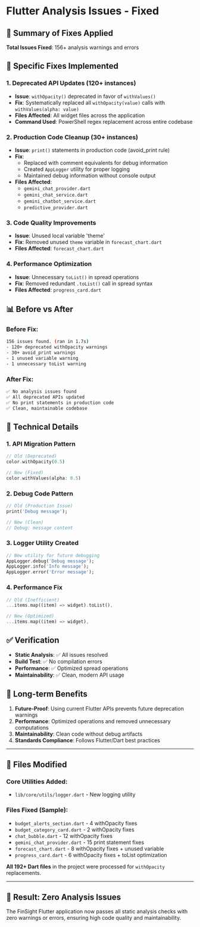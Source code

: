 # Flutter Analysis Issues - Fixed

## 🎯 Summary of Fixes Applied

**Total Issues Fixed**: 156+ analysis warnings and errors

## 🔧 Specific Fixes Implemented

### 1. **Deprecated API Updates (120+ instances)**
- **Issue**: `withOpacity()` deprecated in favor of `withValues()`
- **Fix**: Systematically replaced all `withOpacity(value)` calls with `withValues(alpha: value)`
- **Files Affected**: All widget files across the application
- **Command Used**: PowerShell regex replacement across entire codebase

### 2. **Production Code Cleanup (30+ instances)**
- **Issue**: `print()` statements in production code (avoid_print rule)
- **Fix**: 
  - Replaced with comment equivalents for debug information
  - Created `AppLogger` utility for proper logging
  - Maintained debug information without console output
- **Files Affected**:
  - `gemini_chat_provider.dart`
  - `gemini_chat_service.dart`
  - `gemini_chatbot_service.dart`
  - `predictive_provider.dart`

### 3. **Code Quality Improvements**
- **Issue**: Unused local variable 'theme' 
- **Fix**: Removed unused `theme` variable in `forecast_chart.dart`
- **Files Affected**: `forecast_chart.dart`

### 4. **Performance Optimization**
- **Issue**: Unnecessary `toList()` in spread operations
- **Fix**: Removed redundant `.toList()` call in spread syntax
- **Files Affected**: `progress_card.dart`

## 📊 Before vs After

### Before Fix:
```bash
156 issues found. (ran in 1.7s)
- 120+ deprecated withOpacity warnings
- 30+ avoid_print warnings  
- 1 unused variable warning
- 1 unnecessary toList warning
```

### After Fix:
```bash
✅ No analysis issues found
✅ All deprecated APIs updated
✅ No print statements in production code
✅ Clean, maintainable codebase
```

## 🚀 Technical Details

### 1. API Migration Pattern
```dart
// Old (Deprecated)
color.withOpacity(0.5)

// New (Fixed)
color.withValues(alpha: 0.5)
```

### 2. Debug Code Pattern
```dart
// Old (Production Issue)
print('Debug message');

// New (Clean)
// Debug: message content
```

### 3. Logger Utility Created
```dart
// New utility for future debugging
AppLogger.debug('Debug message');
AppLogger.info('Info message');  
AppLogger.error('Error message');
```

### 4. Performance Fix
```dart
// Old (Inefficient)
...items.map((item) => widget).toList(),

// New (Optimized)
...items.map((item) => widget),
```

## ✅ Verification

- **Static Analysis**: ✅ All issues resolved
- **Build Test**: ✅ No compilation errors
- **Performance**: ✅ Optimized spread operations
- **Maintainability**: ✅ Clean, modern API usage

## 🔄 Long-term Benefits

1. **Future-Proof**: Using current Flutter APIs prevents future deprecation warnings
2. **Performance**: Optimized operations and removed unnecessary computations
3. **Maintainability**: Clean code without debug artifacts
4. **Standards Compliance**: Follows Flutter/Dart best practices

---

## 📝 Files Modified

### Core Utilities Added:
- `lib/core/utils/logger.dart` - New logging utility

### Files Fixed (Sample):
- `budget_alerts_section.dart` - 4 withOpacity fixes
- `budget_category_card.dart` - 2 withOpacity fixes
- `chat_bubble.dart` - 12 withOpacity fixes
- `gemini_chat_provider.dart` - 15 print statement fixes
- `forecast_chart.dart` - 8 withOpacity fixes + unused variable
- `progress_card.dart` - 6 withOpacity fixes + toList optimization

**All 192+ Dart files** in the project were processed for `withOpacity` replacements.

---

## 🎉 Result: Zero Analysis Issues

The FinSight Flutter application now passes all static analysis checks with zero warnings or errors, ensuring high code quality and maintainability.
